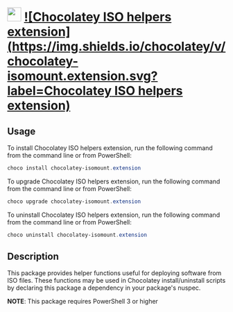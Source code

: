 ﻿# <img src="" width="32" height="32"/> [![Chocolatey ISO helpers extension](https://img.shields.io/chocolatey/v/chocolatey-isomount.extension.svg?label=Chocolatey ISO helpers extension)](https://chocolatey.org/packages/chocolatey-isomount.extension)

## Usage
To install Chocolatey ISO helpers extension, run the following command from the command line or from PowerShell:
```powershell
choco install chocolatey-isomount.extension
```

To upgrade Chocolatey ISO helpers extension, run the following command from the command line or from PowerShell:
```powershell
choco upgrade chocolatey-isomount.extension
```

To uninstall Chocolatey ISO helpers extension, run the following command from the command line or from PowerShell:
```powershell
choco uninstall chocolatey-isomount.extension
```

## Description
This package provides helper functions useful for deploying software from ISO files.
These functions may be used in Chocolatey install/uninstall scripts by declaring this package a dependency in your package's nuspec.

**NOTE**: This package requires PowerShell 3 or higher
    
